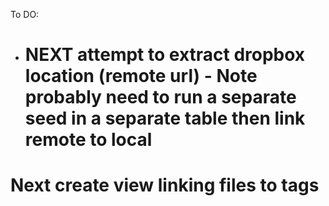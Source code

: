 To DO:
- # NEXT attempt to extract dropbox location (remote url) - Note probably need to run a separate seed in a separate table then link remote to local
# Next create view linking files to tags